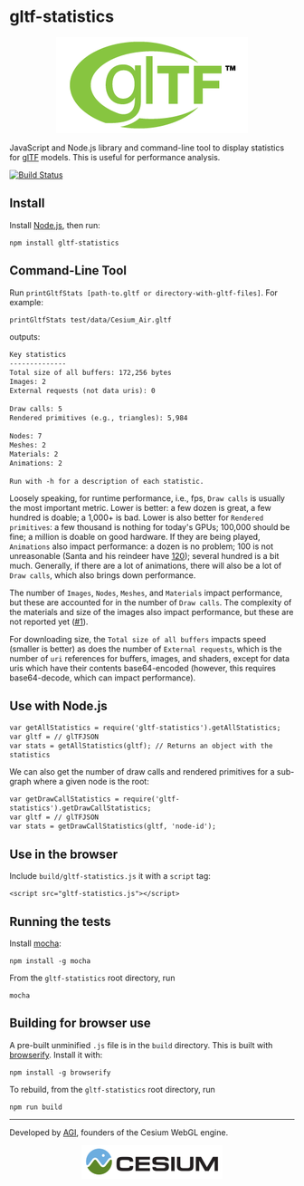 # gltf-statistics

<p align="center">
<a href="https://www.khronos.org/gltf"><img src="doc/gltf.png" /></a>
</p>

JavaScript and Node.js library and command-line tool to display statistics for [glTF](https://www.khronos.org/gltf) models.  This is useful for performance analysis.

[![Build Status](https://travis-ci.org/AnalyticalGraphicsInc/gltf-statistics.svg?branch=master)](https://travis-ci.org/AnalyticalGraphicsInc/gltf-statistics)

## Install

Install [Node.js](http://nodejs.org/), then run:
```
npm install gltf-statistics
```

## Command-Line Tool

Run `printGltfStats [path-to.gltf or directory-with-gltf-files]`.  For example:


```
printGltfStats test/data/Cesium_Air.gltf
```

outputs:

```
Key statistics
--------------
Total size of all buffers: 172,256 bytes
Images: 2
External requests (not data uris): 0

Draw calls: 5
Rendered primitives (e.g., triangles): 5,984

Nodes: 7
Meshes: 2
Materials: 2
Animations: 2

Run with -h for a description of each statistic.
```

Loosely speaking, for runtime performance, i.e., fps, `Draw calls` is usually the most important metric.  Lower is better: a few dozen is great, a few hundred is doable; a 1,000+ is bad.  Lower is also better for `Rendered primitives`: a few thousand is nothing for today's GPUs; 100,000 should be fine; a million is doable on good hardware.  If they are being played, `Animations` also impact performance: a dozen is no problem; 100 is not unreasonable (Santa and his reindeer have [120](http://cesiumjs.org/2013/12/23/Building-A-WebGL-Santa-with-Cesium-and-glTF/));  several hundred is a bit much.  Generally, if there are a lot of animations, there will also be a lot of `Draw calls`, which also brings down performance.

The number of `Images`, `Nodes`, `Meshes`, and `Materials` impact performance, but these are accounted for in the number of `Draw calls`.  The complexity of the materials and size of the images also impact performance, but these are not reported yet ([#1](https://github.com/AnalyticalGraphicsInc/gltf-statistics/issues/1)).

For downloading size, the `Total size of all buffers` impacts speed (smaller is better) as does the number of `External requests`, which is the number of `uri` references for buffers, images, and shaders, except for data uris which have their contents base64-encoded (however, this requires base64-decode, which can impact performance).

## Use with Node.js

```
var getAllStatistics = require('gltf-statistics').getAllStatistics;
var gltf = // glTFJSON
var stats = getAllStatistics(gltf); // Returns an object with the statistics
```

We can also get the number of draw calls and rendered primitives for a sub-graph where a given node is the root:
```
var getDrawCallStatistics = require('gltf-statistics').getDrawCallStatistics;
var gltf = // glTFJSON
var stats = getDrawCallStatistics(gltf, 'node-id');
```

## Use in the browser

Include `build/gltf-statistics.js` it with a `script` tag:
```
<script src="gltf-statistics.js"></script>
```

## Running the tests

Install [mocha](http://mochajs.org/):
```
npm install -g mocha
```
From the `gltf-statistics` root directory, run
```
mocha
```

## Building for browser use

A pre-built unminified `.js` file is in the `build` directory.  This is built with [browserify](http://browserify.org/).  Install it with:
```
npm install -g browserify
```
To rebuild, from the `gltf-statistics` root directory, run
```
npm run build
```

***

Developed by <a href="http://www.agi.com/">AGI</a>, founders of the Cesium WebGL engine.
<p align="center">
<a href="http://cesiumjs.org/"><img src="doc/cesium.png" /></a>
</p>
